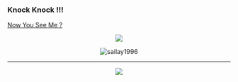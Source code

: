 ### Knock Knock !!!
<!-- 
Birth Name : Sai Wynn Myat 
-->
[Now You See Me ?](https://n0wyousee.me/)


<!-- ##### - Valen also known as sailay
-->
<p align="center">
    <a href="https://x.com/404death"><img src="https://img.shields.io/twitter/follow/404death?style=&logo=twitter&logoColor=ffffff&labelColor=1a1a1a"></a>
</p>

<p align="center"> <img src="https://komarev.com/ghpvc/?username=sailay1996&label=Profile%20views&color=000000&style=flat" alt="sailay1996" /> </p>

---

<p align="center">

<a href="https://github.com/sailay1996/sailay1996">
  <img align="center" src="https://github-stats-alpha.vercel.app/api?username=sailay1996&cc=000&tc=fff&ic=fff&bc=000" />
</a>
<!--
<a href="https://github.com/sailay1996/sailay1996">
  <img align="center" src="https://github-readme-stats.vercel.app/api/top-langs/?username=sailay1996"/>
</a>
-->
</p>

<!--
**sailay1996/sailay1996** is a ✨ _special_ ✨ repository because its `README.md` (this file) appears on your GitHub profile.

Here are some ideas to get you started:

- 🔭 I’m currently working on ...
- 🌱 I’m currently learning ...
- 👯 I’m looking to collaborate on ...
- 🤔 I’m looking for help with ...
- 💬 Ask me about ...
- 📫 How to reach me: ...
- 😄 Pronouns: ...
- ⚡ Fun fact: ...
-->
